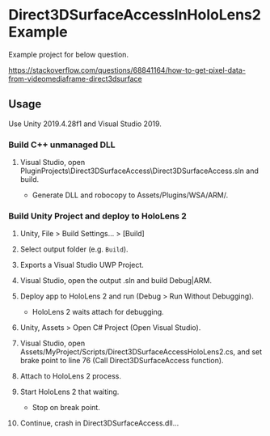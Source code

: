 # Direct3DSurfaceAccessInHoloLens2Example

Example project for below question.

https://stackoverflow.com/questions/68841164/how-to-get-pixel-data-from-videomediaframe-direct3dsurface

## Usage

Use Unity 2019.4.28f1 and Visual Studio 2019.

### Build C++ unmanaged DLL

1. Visual Studio, open PluginProjects\Direct3DSurfaceAccess\Direct3DSurfaceAccess.sln and build.

   - Generate DLL and robocopy to Assets/Plugins/WSA/ARM/.

### Build Unity Project and deploy to HoloLens 2

1. Unity, File > Build Settings... > [Build]

2. Select output folder (e.g. `Build`).

3. Exports a Visual Studio UWP Project.

4. Visual Studio, open the output .sln and build Debug|ARM.

5. Deploy app to HoloLens 2 and run (Debug > Run Without Debugging).

   - HoloLens 2 waits attach for debugging.

6. Unity, Assets > Open C# Project (Open Visual Studio).

7. Visual Studio, open Assets/MyProject/Scripts/Direct3DSurfaceAccessHoloLens2.cs, and set brake point to line 76 (Call Direct3DSurfaceAccess function).

8. Attach to HoloLens 2 process.

9. Start HoloLens 2 that waiting.

   - Stop on break point.

10. Continue, crash in Direct3DSurfaceAccess.dll...
